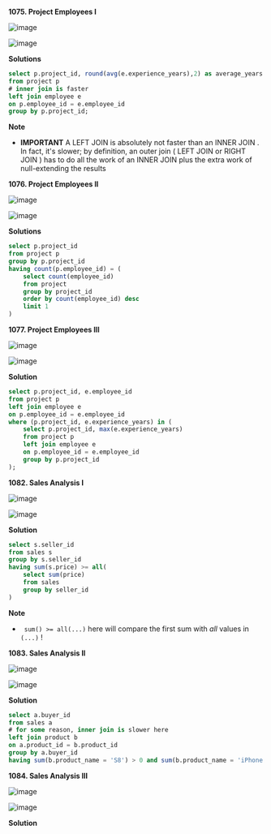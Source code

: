 **1075. Project Employees I**

![image](https://user-images.githubusercontent.com/51500878/134785937-b12f5db9-138f-4792-a40d-f17fdb3c2e18.png)

![image](https://user-images.githubusercontent.com/51500878/134785950-1cfaa743-2aec-4862-8d8a-c8ed9a625ad2.png)

**Solutions**

```sql
select p.project_id, round(avg(e.experience_years),2) as average_years
from project p
# inner join is faster 
left join employee e 
on p.employee_id = e.employee_id
group by p.project_id;
```

**Note**

- **IMPORTANT** A LEFT JOIN is absolutely not faster than an INNER JOIN . In fact, it's slower; by definition, an outer join ( LEFT JOIN or RIGHT JOIN ) has to do all the work of an INNER JOIN plus the extra work of null-extending the results


**1076. Project Employees II**

![image](https://user-images.githubusercontent.com/51500878/134786103-4d959251-6f5d-4aca-8c7c-43ea9a22f200.png)

![image](https://user-images.githubusercontent.com/51500878/134786109-5d1a0165-a1a3-4a2d-bf36-c4fec21e4801.png)


**Solutions**

```sql
select p.project_id
from project p
group by p.project_id
having count(p.employee_id) = (
    select count(employee_id)
    from project 
    group by project_id
    order by count(employee_id) desc
    limit 1
)
```

**1077. Project Employees III**

![image](https://user-images.githubusercontent.com/51500878/134786275-f781bf90-e885-4db6-8258-1052c0ae06ca.png)

![image](https://user-images.githubusercontent.com/51500878/134786289-1ba44efb-8989-4143-b10c-2b79c5a81bfd.png)

**Solution**

```sql
select p.project_id, e.employee_id
from project p
left join employee e
on p.employee_id = e.employee_id
where (p.project_id, e.experience_years) in (
    select p.project_id, max(e.experience_years)
    from project p
    left join employee e
    on p.employee_id = e.employee_id
    group by p.project_id
);
```

**1082. Sales Analysis I**

![image](https://user-images.githubusercontent.com/51500878/134786662-b7d0eee8-17b1-405e-ba58-9783169db209.png)

![image](https://user-images.githubusercontent.com/51500878/134786668-4c8da346-b91a-4019-938e-c6571690c1c0.png)

**Solution**

```sql
select s.seller_id
from sales s
group by s.seller_id
having sum(s.price) >= all(
    select sum(price)
    from sales 
    group by seller_id
)
```

**Note**

- ` sum() >= all(...)` here will compare the first sum with _all_ values in `(...)` !


**1083. Sales Analysis II**

![image](https://user-images.githubusercontent.com/51500878/134787068-1b182c3e-1f41-4755-b993-b1b70e6f0a2d.png)

![image](https://user-images.githubusercontent.com/51500878/134787073-827f0ce3-e049-4cd5-b0fd-81697de6ceab.png)

**Solution**

```sql
select a.buyer_id 
from sales a 
# for some reason, inner join is slower here
left join product b 
on a.product_id = b.product_id
group by a.buyer_id
having sum(b.product_name = 'S8') > 0 and sum(b.product_name = 'iPhone') = 0
```

**1084. Sales Analysis III**

![image](https://user-images.githubusercontent.com/51500878/134787567-b1610d0a-c1b7-44b0-91ff-6f9c306a9ce5.png)

![image](https://user-images.githubusercontent.com/51500878/134787569-47619e03-c50c-4333-ac25-44cc187cd0b1.png)

**Solution**

```sql
```

